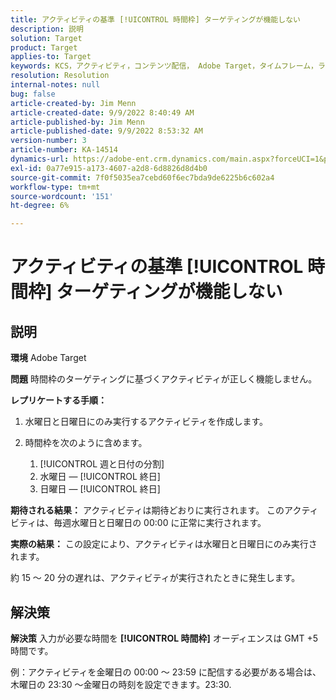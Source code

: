 ```yaml
---
title: アクティビティの基準 [!UICONTROL 時間枠] ターゲティングが機能しない
description: 説明
solution: Target
product: Target
applies-to: Target
keywords: KCS，アクティビティ，コンテンツ配信， Adobe Target，タイムフレーム，ラグ，ターゲティング
resolution: Resolution
internal-notes: null
bug: false
article-created-by: Jim Menn
article-created-date: 9/9/2022 8:40:49 AM
article-published-by: Jim Menn
article-published-date: 9/9/2022 8:53:32 AM
version-number: 3
article-number: KA-14514
dynamics-url: https://adobe-ent.crm.dynamics.com/main.aspx?forceUCI=1&pagetype=entityrecord&etn=knowledgearticle&id=18e1a81a-1b30-ed11-9db1-0022480866ad
exl-id: 0a77e915-a173-4607-a2d8-6d8826d8d4b0
source-git-commit: 7f0f5035ea7cebd60f6ec7bda9de6225b6c602a4
workflow-type: tm+mt
source-wordcount: '151'
ht-degree: 6%

---
```


# アクティビティの基準 [!UICONTROL 時間枠] ターゲティングが機能しない

## 説明


<b>環境</b>
Adobe Target

<b>問題</b>
時間枠のターゲティングに基づくアクティビティが正しく機能しません。

<b>レプリケートする手順：</b>

1. 水曜日と日曜日にのみ実行するアクティビティを作成します。
2. 時間枠を次のように含めます。

   1. [!UICONTROL 週と日付の分割]
   2. 水曜日 — [!UICONTROL 終日]
   3. 日曜日 — [!UICONTROL 終日]




<b>期待される結果：</b>
アクティビティは期待どおりに実行されます。 このアクティビティは、毎週水曜日と日曜日の 00:00 に正常に実行されます。

<b>実際の結果：</b>
この設定により、アクティビティは水曜日と日曜日にのみ実行されます。

約 15 ～ 20 分の遅れは、アクティビティが実行されたときに発生します。


## 解決策


<b>解決策</b>
入力が必要な時間を <b>[!UICONTROL 時間枠]</b> オーディエンスは GMT +5 時間です。

例：アクティビティを金曜日の 00:00 ～ 23:59 に配信する必要がある場合は、木曜日の 23:30 ～金曜日の時刻を設定できます。23:30.
